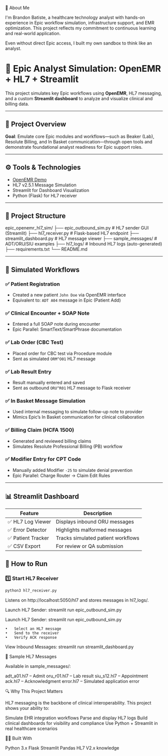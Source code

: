 👋 About Me

I'm Brandon Batiste, a healthcare technology analyst with hands-on experience in Epic workflow simulation, infrastructure support, and EMR optimization. This project reflects my commitment to continuous learning and real-world application.

Even without direct Epic access, I built my own sandbox to think like an analyst.

# 🏥 Epic Analyst Simulation: OpenEMR + HL7 + Streamlit

This project simulates key Epic workflows using **OpenEMR**, HL7 messaging, and a custom **Streamlit dashboard** to analyze and visualize clinical and billing data.

---

## 📌 Project Overview

**Goal**: Emulate core Epic modules and workflows—such as Beaker (Lab), Resolute Billing, and In Basket communication—through open tools and demonstrate foundational analyst readiness for Epic support roles.

---

## ⚙️ Tools & Technologies
- [OpenEMR Demo](https://demo.open-emr.org)
- HL7 v2.5.1 Message Simulation
- Streamlit for Dashboard Visualization
- Python (Flask) for HL7 receiver

---

## 🔧 Project Structure
epic_openemr_hl7_sim/
├── epic_outbound_sim.py # HL7 sender GUI (Streamlit)
├── hl7_receiver.py # Flask-based HL7 endpoint
├── streamlit_dashboard.py # HL7 message viewer
├── sample_messages/ # ADT/ORU/SIU examples
├── hl7_logs/ # Inbound HL7 logs (auto-generated)
├── requirements.txt
└── README.md


---
## 🧪 Simulated Workflows

### ✅ Patient Registration  
- Created a new patient `John Doe` via OpenEMR interface  
- Equivalent to: `ADT A04` message in Epic (Patient Add)

### ✅ Clinical Encounter + SOAP Note  
- Entered a full SOAP note during encounter  
- Epic Parallel: SmartText/SmartPhrase documentation

### ✅ Lab Order (CBC Test)  
- Placed order for CBC test via Procedure module  
- Sent as simulated `ORM^O01` HL7 message

### ✅ Lab Result Entry  
- Result manually entered and saved  
- Sent as outbound `ORU^R01` HL7 message to Flask receiver

### ✅ In Basket Message Simulation  
- Used internal messaging to simulate follow-up note to provider  
- Mimics Epic’s In Basket communication for clinical collaboration

### ✅ Billing Claim (HCFA 1500)  
- Generated and reviewed billing claims  
- Simulates Resolute Professional Billing (PB) workflow

### ✅ Modifier Entry for CPT Code  
- Manually added Modifier `-25` to simulate denial prevention  
- Epic Parallel: Charge Router → Claim Edit Rules

---

## 📊 Streamlit Dashboard

| Feature | Description |
|--------|-------------|
| ✅ HL7 Log Viewer | Displays inbound ORU messages |
| ✅ Error Detector | Highlights malformed messages |
| ✅ Patient Tracker | Tracks simulated patient workflows |
| ✅ CSV Export | For review or QA submission |

## 🚀 How to Run

### 1️⃣ Start HL7 Receiver

```bash
python3 hl7_receiver.py
```

Listens on http://localhost:5050/hl7 and stores messages in hl7_logs/.

Launch HL7 Sender:
streamlit run epic_outbound_sim.py

Launch HL7 Sender:
streamlit run epic_outbound_sim.py

	•	Select an HL7 message
	•	Send to the receiver
	•	Verify ACK response

View Inbound Messages:
streamlit run streamlit_dashboard.py

📁 Sample HL7 Messages

Available in sample_messages/:

adt_a01.hl7 – Admit
oru_r01.hl7 – Lab result
siu_s12.hl7 – Appointment
ack.hl7 – Acknowledgment
error.hl7 – Simulated application error

🔍 Why This Project Matters

HL7 messaging is the backbone of clinical interoperability. This project shows your ability to:

Simulate EHR integration workflows
Parse and display HL7 logs
Build clinical dashboards for visibility and compliance
Use Python + Streamlit in real healthcare scenarios

👨‍⚕️ Built With

Python 3.x
Flask
Streamlit
Pandas
HL7 V2.x knowledge


